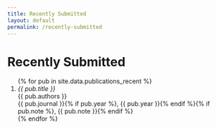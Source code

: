 ```yaml
---
title: Recently Submitted
layout: default
permalink: /recently-submitted
---
```


# Recently Submitted

<ol class="pub-list">
{% for pub in site.data.publications_recent %}
  <li class="pub-item">
    <div class="pub-title"><em>{{ pub.title }}</em></div>
    <div class="pub-authors">{{ pub.authors }}</div>
    <div class="pub-meta">{{ pub.journal }}{% if pub.year %}, {{ pub.year }}{% endif %}{% if pub.note %}, {{ pub.note }}{% endif %}</div>
  </li>
{% endfor %}
</ol>
